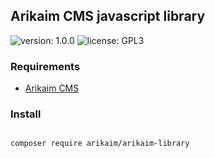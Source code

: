 ## Arikaim CMS javascript library
![version: 1.0.0](https://img.shields.io/github/release/arikaim/arikaim-library.svg)
![license: GPL3](https://img.shields.io/badge/License-GPLv3-blue.svg)

### Requirements 
  * [Arikaim CMS](https://github.com/arikaim/arikaim)

### Install
```bash

composer require arikaim/arikaim-library

```
